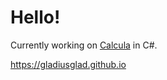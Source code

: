 # Hello!
Currently working on [Calcula](https://github.com/gladiusglad/calcula-core) in C#.

https://gladiusglad.github.io

